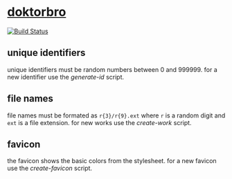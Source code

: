 # [doktorbro](https://bro.doktorbro.net/)

[![Build Status](https://travis-ci.com/doktorbro/website.svg?branch=master)](https://travis-ci.com/doktorbro/website)

## unique identifiers

unique identifiers must be random numbers between 0 and 999999. for a new identifier use the *generate-id* script.

## file names

file names must be formated as `r{3}/r{9}.ext` where `r` is a random digit and `ext` is a file extension. for new works use the *create-work* script.

## favicon

the favicon shows the basic colors from the stylesheet. for a new favicon use the *create-favicon* script.
